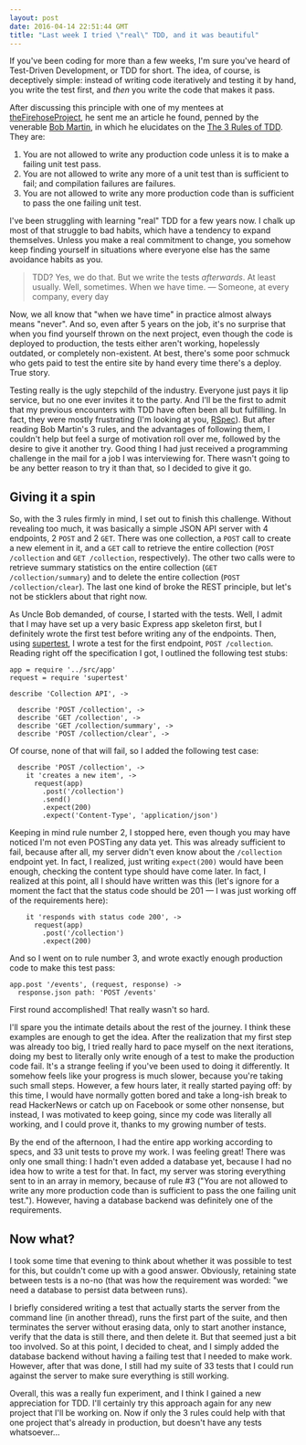 ```yaml
---
layout: post
date: 2016-04-14 22:51:44 GMT
title: "Last week I tried \"real\" TDD, and it was beautiful"
---
```

If you've been coding for more than a few weeks, I'm sure you've heard of Test-Driven Development, or TDD for short. The idea, of course, is deceptively simple: instead of writing code iteratively and testing it by hand, you write the test first, and *then* you write the code that makes it pass.

After discussing this principle with one of my mentees at [theFirehoseProject][tfhp], he sent me an article he found, penned by the venerable [Bob Martin][bmtw], in which he elucidates on the [The 3 Rules of TDD][3rtdd].  They are:

<!-- more -->

1. You are not allowed to write any production code unless it is to make a failing unit test pass.
2. You are not allowed to write any more of a unit test than is sufficient to fail; and compilation failures are failures.
3. You are not allowed to write any more production code than is sufficient to pass the one failing unit test.

I've been struggling with learning "real" TDD for a few years now. I chalk  up most of that struggle to bad habits, which have a tendency to expand themselves. Unless you make a real commitment to change, you somehow keep finding yourself in situations where everyone else has the same avoidance habits as you. 

> TDD? Yes, we do that. But we write the tests *afterwards*. At least usually. Well, sometimes. When we have time.  — Someone, at every company, every day

Now, we all know that "when we have time" in practice almost always means "never". And so, even after 5 years on the job, it's no surprise that when you find yourself thrown on the next project, even though the code is deployed to production, the tests either aren't working, hopelessly outdated, or completely non-existent. At best, there's some poor schmuck who gets paid to test the entire site by hand every time there's a deploy. True story.

Testing really is the ugly stepchild of the industry. Everyone just pays it lip service, but no one ever invites it to the party. And I'll be the first to admit that my previous encounters with TDD have often been all but fulfilling. In fact, they were mostly frustrating (I'm looking at you, [RSpec][rspec]). But after reading Bob Martin's 3 rules, and the advantages of following them, I couldn't help but feel a surge of motivation roll over me, followed by the desire to give it another try. Good thing I had just received a programming challenge in the mail for a job I was interviewing for. There wasn't going to be any better reason to try it than that, so I decided to give it go.

## Giving it a spin

So, with the 3 rules firmly in mind, I set out to finish this challenge. Without revealing too much, it was basically a simple JSON API server with 4 endpoints, 2 `POST` and 2 `GET`. There was one collection, a `POST` call to create a new element in it,  and a `GET` call to retrieve the entire collection (`POST /collection` and `GET /collection`, respectively). The other two calls were to retrieve summary statistics on the entire collection (`GET /collection/summary`) and to delete the entire collection (`POST /collection/clear`). The last one kind of broke the REST principle, but let's not be sticklers about that right now.

As Uncle Bob demanded, of course, I started with the tests. Well, I admit that I may have set up a very basic Express app skeleton first, but I definitely wrote the first test before writing any of the endpoints. Then, using [supertest][spt], I wrote a test for the first endpoint, `POST /collection`.  Reading right off the specification I got, I outlined the following test stubs:

    app = require '../src/app'
    request = require 'supertest'
    
    describe 'Collection API', ->
    
      describe 'POST /collection', ->
      describe 'GET /collection', ->
      describe 'GET /collection/summary', ->
      describe 'POST /collection/clear', ->

Of course, none of that will fail, so I added the following test case:

      describe 'POST /collection', ->
        it 'creates a new item', ->
          request(app)
            .post('/collection')
            .send()
            .expect(200)
            .expect('Content-Type', 'application/json')

Keeping in mind rule number 2, I stopped here, even though you may have noticed I'm not even POSTing any data yet. This was already sufficient to fail, because after all, my server didn't even know about the `/collection` endpoint yet. In fact, I realized, just writing `expect(200)` would have been enough, checking the content type should have come later. In fact, I realized at this point, all I should have written was this (let's ignore for a moment the fact that the status code should be 201 — I was just working off of the requirements here):

        it 'responds with status code 200', ->
          request(app)
            .post('/collection')
            .expect(200)

 And so I went on to rule number 3, and wrote exactly enough production code to make this test pass:

    app.post '/events', (request, response) ->
      response.json path: 'POST /events'

First round accomplished! That really wasn't so hard. 

I'll spare you the intimate details about the rest of the journey. I think these examples are enough to get the idea. After the realization that my first step was already too big, I tried really hard to pace myself on the next iterations, doing my best to literally only write enough of a test to make the production code fail. It's a strange feeling if you've been used to doing it differently. It somehow feels like your progress is much slower, because you're taking such small steps. However, a few hours later, it really started paying off: by this time, I would have normally gotten bored and take a long-ish break to read HackerNews or catch up on Facebook or some other nonsense, but instead, I was motivated to keep going, since my code was literally all working, and I could prove it, thanks to my growing number of tests.

By the end of the afternoon, I had the entire app working according to specs, and 33 unit tests to prove my work. I was feeling great! There was only one small thing: I hadn't even added a database yet, because I had no idea how to write a test for that. In fact, my server was storing everything sent to in an array in memory, because of rule #3 ("You are not allowed to write any more production code than is sufficient to pass the one failing unit test."). However, having a database backend was definitely one of the requirements.

## Now what?

I took some time that evening to think about whether it was possible to test for this, but couldn't come up with a good answer. Obviously, retaining state between tests is a no-no (that was how the requirement was worded: "we need a database to persist data between runs). 

I briefly considered writing a test that actually starts the server from the command line (in another thread), runs the first part of the suite, and then terminates the server without erasing data, only to start another instance, verify that the data is still there, and then delete it. But that seemed just a bit too involved. So at this point, I decided to cheat, and I simply added the database backend without having a failing test that I needed to make work. However, after that was done, I still had my suite of 33 tests that I could run against the server to make sure everything is still working.

Overall, this was a really fun experiment, and I think I gained a new appreciation for TDD. I'll certainly try this approach again for any new project that I'll be working on. Now if only the 3 rules could help with that one project that's already in production, but doesn't have any tests whatsoever...

[tfhp]: http://www.thefirehoseproject.com/
[bmtw]: https://twitter.com/unclebobmartin
[3rtdd]: http://butunclebob.com/ArticleS.UncleBob.TheThreeRulesOfTdd
[rspec]: http://www.rubyinside.com/dhh-offended-by-rspec-debate-4610.html
[spt]: https://github.com/visionmedia/supertest